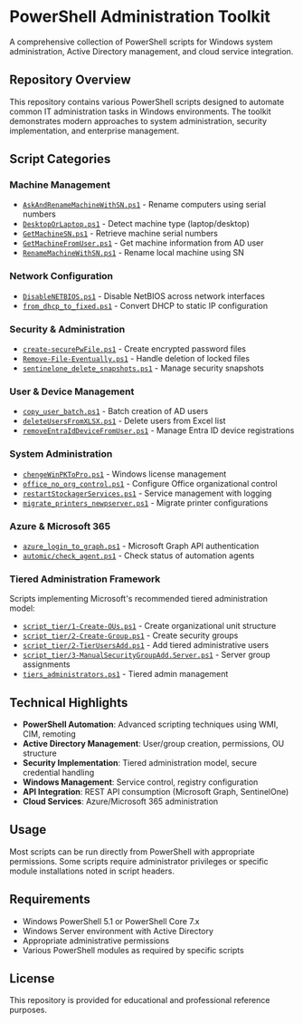 # PowerShell Administration Toolkit

A comprehensive collection of PowerShell scripts for Windows system administration, Active Directory management, and cloud service integration.

## Repository Overview

This repository contains various PowerShell scripts designed to automate common IT administration tasks in Windows environments. The toolkit demonstrates modern approaches to system administration, security implementation, and enterprise management.

## Script Categories

### Machine Management
- [`AskAndRenameMachineWithSN.ps1`](AskAndRenameMachineWithSN.ps1) - Rename computers using serial numbers
- [`DesktopOrLaptop.ps1`](DesktopOrLaptop.ps1) - Detect machine type (laptop/desktop)
- [`GetMachineSN.ps1`](GetMachineSN.ps1) - Retrieve machine serial numbers
- [`GetMachineFromUser.ps1`](GetMachineFromUser.ps1) - Get machine information from AD user
- [`RenameMachineWithSN.ps1`](RenameMachineWithSN.ps1) - Rename local machine using SN

### Network Configuration
- [`DisableNETBIOS.ps1`](DisableNETBIOS.ps1) - Disable NetBIOS across network interfaces
- [`from_dhcp_to_fixed.ps1`](from_dhcp_to_fixed.ps1) - Convert DHCP to static IP configuration

### Security & Administration
- [`create-securePwFile.ps1`](create-securePwFile.ps1) - Create encrypted password files
- [`Remove-File-Eventually.ps1`](Remove-File-Eventually.ps1) - Handle deletion of locked files
- [`sentinelone_delete_snapshots.ps1`](sentinelone_delete_snapshots.ps1) - Manage security snapshots

### User & Device Management
- [`copy_user_batch.ps1`](copy_user_batch.ps1) - Batch creation of AD users
- [`deleteUsersFromXLSX.ps1`](deleteUsersFromXLSX.ps1) - Delete users from Excel list
- [`removeEntraIdDeviceFromUser.ps1`](removeEntraIdDeviceFromUser.ps1) - Manage Entra ID device registrations

### System Administration
- [`chengeWinPKToPro.ps1`](chengeWinPKToPro.ps1) - Windows license management
- [`office_no_org_control.ps1`](office_no_org_control.ps1) - Configure Office organizational control
- [`restartStockagerServices.ps1`](restartStockagerServices.ps1) - Service management with logging
- [`migrate_printers_newpserver.ps1`](migrate_printers_newpserver.ps1) - Migrate printer configurations

### Azure & Microsoft 365
- [`azure_login_to_graph.ps1`](azure_login_to_graph.ps1) - Microsoft Graph API authentication
- [`automic/check_agent.ps1`](automic/check_agent.ps1) - Check status of automation agents

### Tiered Administration Framework
Scripts implementing Microsoft's recommended tiered administration model:

- [`script_tier/1-Create-OUs.ps1`](script_tier/1-Create-OUs.ps1) - Create organizational unit structure
- [`script_tier/2-Create-Group.ps1`](script_tier/2-Create-Group.ps1) - Create security groups
- [`script_tier/2-TierUsersAdd.ps1`](script_tier/2-TierUsersAdd.ps1) - Add tiered administrative users
- [`script_tier/3-ManualSecurityGroupAdd.Server.ps1`](script_tier/3-ManualSecurityGroupAdd.Server.ps1) - Server group assignments
- [`tiers_administrators.ps1`](tiers_administrators.ps1) - Tiered admin management

## Technical Highlights

- **PowerShell Automation**: Advanced scripting techniques using WMI, CIM, remoting
- **Active Directory Management**: User/group creation, permissions, OU structure
- **Security Implementation**: Tiered administration model, secure credential handling
- **Windows Management**: Service control, registry configuration
- **API Integration**: REST API consumption (Microsoft Graph, SentinelOne)
- **Cloud Services**: Azure/Microsoft 365 administration

## Usage

Most scripts can be run directly from PowerShell with appropriate permissions. Some scripts require administrator privileges or specific module installations noted in script headers.

## Requirements

- Windows PowerShell 5.1 or PowerShell Core 7.x
- Windows Server environment with Active Directory
- Appropriate administrative permissions
- Various PowerShell modules as required by specific scripts

## License

This repository is provided for educational and professional reference purposes.